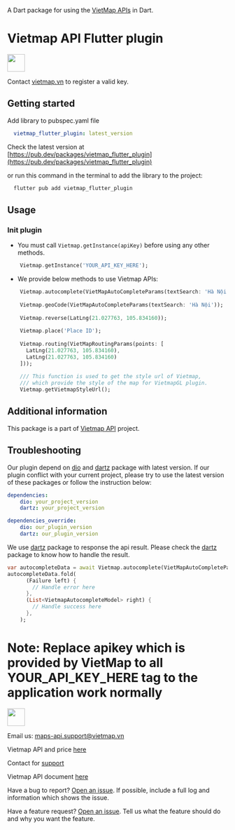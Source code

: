 
A Dart package for using the [VietMap APIs](https://maps.vietmap.vn/docs/map-api/overview/) in Dart.

# Vietmap API Flutter plugin

[<img src="https://bizweb.dktcdn.net/100/415/690/themes/804206/assets/logo.png?1689561872933" height="40"/> </p>](https://vietmap.vn/maps-api)

Contact [vietmap.vn](https://bit.ly/vietmap-api) to register a valid key.

## Getting started

Add library to pubspec.yaml file
```yaml
  vietmap_flutter_plugin: latest_version
```

Check the latest version at [https://pub.dev/packages/vietmap_flutter_plugin](https://pub.dev/packages/vietmap_flutter_plugin)
 
or run this command in the terminal to add the library to the project:
```bash
  flutter pub add vietmap_flutter_plugin
```

## Usage

### Init plugin
- You must call `Vietmap.getInstance(apiKey)` before using any other methods.
```dart
    Vietmap.getInstance('YOUR_API_KEY_HERE');
```
- We provide below methods to use Vietmap APIs:
```dart
    Vietmap.autocomplete(VietMapAutoCompleteParams(textSearch: 'Hà Nội'));
    
    Vietmap.geoCode(VietMapAutoCompleteParams(textSearch: 'Hà Nội'));
    
    Vietmap.reverse(LatLng(21.027763, 105.834160));
    
    Vietmap.place('Place ID');
    
    Vietmap.routing(VietMapRoutingParams(points: [
      LatLng(21.027763, 105.834160),
      LatLng(21.027763, 105.834160)
    ]));
    
    /// This function is used to get the style url of Vietmap,
    /// which provide the style of the map for VietmapGL plugin.
    Vietmap.getVietmapStyleUrl();
```


## Additional information
This package is a part of [Vietmap API](https://vietmap.vn/maps-api) project.

## Troubleshooting
Our plugin depend on [dio](https://pub.dev/packages/dio) and [dartz](https://pub.dev/packages/dartz) package with latest version.
If our plugin conflict with your current project, please try to use the latest version of these packages or follow the instruction below:
```yaml
dependencies:
    dio: your_project_version
    dartz: your_project_version

dependencies_override:
    dio: our_plugin_version
    dartz: our_plugin_version
```

We use [dartz](https://pub.dev/packages/dartz) package to response the api result.
Please check the [dartz](https://pub.dev/packages/dartz) package to know how to handle the result.
```dart
var autocompleteData = await Vietmap.autocomplete(VietMapAutoCompleteParams(textSearch: 'Hà Nội'));
autocompleteData.fold(
      (Failure left) {
        // Handle error here
      },
      (List<VietmapAutocompleteModel> right) {
        // Handle success here
      },
    );
```


# Note: Replace apikey which is provided by VietMap to all YOUR_API_KEY_HERE tag to the application work normally



[<img src="https://bizweb.dktcdn.net/100/415/690/themes/804206/assets/logo.png?1689561872933" height="40"/> </p>](https://vietmap.vn/maps-api)
Email us: [maps-api.support@vietmap.vn](mailto:maps-api.support@vietmap.vn)

Vietmap API and price [here](https://vietmap.vn/maps-api)

Contact for [support](https://vietmap.vn/lien-he)

Vietmap API document [here](https://maps.vietmap.vn/docs/map-api/overview/)

Have a bug to report? [Open an issue](https://github.com/vietmap-company/vietmap_flutter_plugin/issues). If possible, include a full log and information which shows the issue.


Have a feature request? [Open an issue](https://github.com/vietmap-company/vietmap_flutter_plugin/issues). Tell us what the feature should do and why you want the feature.
 